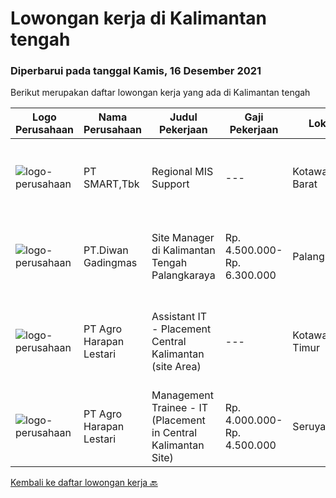 
  # Lowongan kerja di Kalimantan tengah

  ### Diperbarui pada tanggal Kamis, 16 Desember 2021

  Berikut merupakan daftar lowongan kerja yang ada di Kalimantan tengah

  |Logo Perusahaan | Nama Perusahaan | Judul Pekerjaan | Gaji Pekerjaan | Lokasi | Deskripsi | Tanggal diunggah | Pranala |
  | -------------- | --------------- | --------------- | --------- | --------- | -------------- | ------- | ----------- |
  |![logo-perusahaan](https://image-service-cdn.seek.com.au/e0f2789e04f1707f717e820cb0fceb109a953b16/ee4dce1061f3f616224767ad58cb2fc751b8d2dc)|PT SMART,Tbk|Regional MIS Support|---|Kotawaringin Barat|Job Description:  Provides customer support services to internal and external customers. Applies working knowledge of day to day operating environment...|Rabu, 15 Desember 2021|https://www.jobstreet.co.id/id/job/regional-mis-support-3722970?token=0~33a8b390-6cd6-49bc-b2e6-f522a67da85e&sectionRank=1&jobId=jobstreet-id-job-3722970|
|![logo-perusahaan](https://image-service-cdn.seek.com.au/6ddc6c82998835e1220f941b2d41e57eefecc158/ee4dce1061f3f616224767ad58cb2fc751b8d2dc)|PT.Diwan Gadingmas|Site Manager di Kalimantan Tengah Palangkaraya|Rp. 4.500.000-Rp. 6.300.000|Palangkaraya|Kandidat harus memiliki setidaknya Diploma di Teknik (Elektro), Teknik (Komputer/Telekomunikasi), Ilmu Komputer/Teknologi Informasi atau setara....|Kamis, 09 Desember 2021|https://www.jobstreet.co.id/id/job/site-manager-di-kalimantan-tengah-palangkaraya-3705381?token=0~33a8b390-6cd6-49bc-b2e6-f522a67da85e&sectionRank=2&jobId=jobstreet-id-job-3705381|
|![logo-perusahaan](https://image-service-cdn.seek.com.au/cf504cf0fd63cff79d8947c0ec301d1bfb683f57/ee4dce1061f3f616224767ad58cb2fc751b8d2dc)|PT Agro Harapan Lestari|Assistant IT - Placement Central Kalimantan (site Area)|---|Kotawaringin Timur|Requirement: Bachelor Degree of Computer Science Has experience minimum 4 years Willing to work in Central Kalimantan (Site Area) Willing to work in...|Minggu, 05 Desember 2021|https://www.jobstreet.co.id/id/job/assistant-it-placement-central-kalimantan-site-area-3711163?token=0~33a8b390-6cd6-49bc-b2e6-f522a67da85e&sectionRank=3&jobId=jobstreet-id-job-3711163|
|![logo-perusahaan](https://image-service-cdn.seek.com.au/cf504cf0fd63cff79d8947c0ec301d1bfb683f57/ee4dce1061f3f616224767ad58cb2fc751b8d2dc)|PT Agro Harapan Lestari|Management Trainee - IT (Placement in Central Kalimantan Site)|Rp. 4.000.000-Rp. 4.500.000|Seruyan|Maximum availability of IT services as per agreed to SLA - 95% Uptimes at all time for Business application access and support for Weight bridge...|Kamis, 25 November 2021|https://www.jobstreet.co.id/id/job/management-trainee-it-placement-in-central-kalimantan-site-3700952?token=0~33a8b390-6cd6-49bc-b2e6-f522a67da85e&sectionRank=4&jobId=jobstreet-id-job-3700952|


  [Kembali ke daftar lowongan kerja 🔙](../README.md#daftar-lowongan-kerja)
  